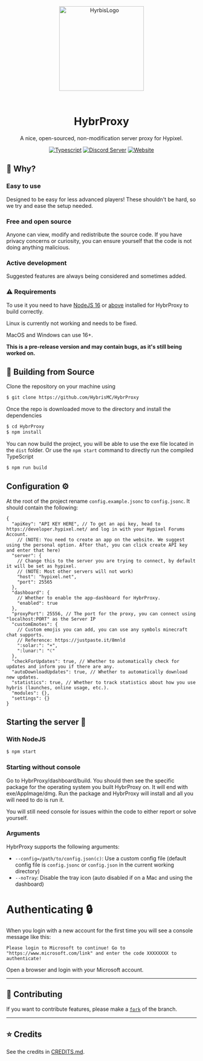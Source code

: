 <div align="center">

<img src="./assets/icon-high-res.png" alt="HyrbisLogo" width="224" height="224" style="margin-bottom: 25px;" />

# HybrProxy

A nice, open-sourced, non-modification server proxy for Hypixel.

<a href="https://www.typescriptlang.org/"><img alt="Typescript" src="https://cdn.jsdelivr.net/npm/@intergrav/devins-badges@3.1.1/assets/cozy/built-with/typescript_vector.svg"></a>
<a href="https://discord.gg/hyrbis"><img alt="Discord Server" src="https://cdn.jsdelivr.net/npm/@intergrav/devins-badges@3/assets/cozy/social/discord-plural_vector.svg"></a>
<a href="https://hybrismc.dev"><img alt="Website" src="https://cdn.jsdelivr.net/npm/@intergrav/devins-badges@3/assets/cozy/documentation/website_vector.svg"></a>

</div>

## 🤔 Why?

### Easy to use

Designed to be easy for less advanced players! These shouldn't be hard, so we try and ease the setup needed.

### Free and open source

Anyone can view, modify and redistribute the source code. If you have privacy concerns or curiosity, you can ensure yourself that the code is not doing anything malicious.

### Active development

Suggested features are always being considered and sometimes added.

### ⚠️ Requirements

To use it you need to have [NodeJS 16](https://nodejs.org/download/release/v16.20.0/) or [above](https://nodejs.org/en/download) installed for HybrProxy to build correctly.

Linux is currently not working and needs to be fixed.

MacOS and Windows can use 16+.

**This is a pre-release version and may contain bugs, as it's still being worked on.**

## 📝 Building from Source

Clone the repository on your machine using

```bash
$ git clone https://github.com/HybrisMC/HybrProxy
```

Once the repo is downloaded move to the directory and install the dependencies

```bash
$ cd HybrProxy
$ npm install
```

You can now build the project, you will be able to use the exe file located in the `dist` folder. Or use the `npm start` command to directly run the compiled TypeScript

```bash
$ npm run build
```

## Configuration ⚙️

At the root of the project rename `config.example.jsonc` to `config.jsonc`. It should contain the following:

```jsonc
{
  "apiKey": "API KEY HERE", // To get an api key, head to https://developer.hypixel.net/ and log in with your Hypixel Forums Account.
    // (NOTE: You need to create an app on the website. We suggest using the personal option. After that, you can click create API key and enter that here)
  "server": {
    // Change this to the server you are trying to connect, by default it will be set as hypixel.
    // (NOTE: Most other servers will not work)
    "host": "hypixel.net",
    "port": 25565
  },
  "dashboard": {
    // Whether to enable the app-dashboard for HybrProxy.
    "enabled": true
  },
  "proxyPort": 25556, // The port for the proxy, you can connect using "localhost:PORT" as the Server IP
  "customEmotes": {
    // Custom emojis you can add, you can use any symbols minecraft chat supports.
    // Reference: https://justpaste.it/8mnld
    ":solar:": "☀",
    ":lunar:": "☾"
  },
  "checkForUpdates": true, // Whether to automatically check for updates and inform you if there are any.
  "autoDownloadUpdates": true, // Whether to automatically download new updates.
  "statistics": true, // Whether to track statistics about how you use hybris (launches, online usage, etc.).
  "modules": {},
  "settings": {}
}
```

## Starting the server 🚀

### With NodeJS

```bash
$ npm start
```

### Starting without console

Go to HybrProxy/dashboard/build. You should then see the specific package for the operating system you built HybrProxy on. It will end with exe/AppImage/dmg. Run the package and HybrProxy will install and all you will need to do is run it.

You will still need console for issues within the code to either report or solve yourself.

### Arguments

HybrProxy supports the following arguments:

- `--config=/path/to/config.json(c)`: Use a custom config file (default config file is `config.jsonc` or `config.json` in the current working directory)
- `--noTray`: Disable the tray icon (auto disabled if on a Mac and using the dashboard)

# Authenticating 🔒

When you login with a new account for the first time you will see a console message like this:

```
Please login to Microsoft to continue! Go to "https://www.microsoft.com/link" and enter the code XXXXXXXX to authenticate!
```

Open a browser and login with your Microsoft account.

---

## 🧪 Contributing

If you want to contribute features, please make a [`fork`](https://github.com/HybrisMC/HybrProxy/fork) of the branch.

---

## ⭐ Credits

See the credits in [CREDITS.md](./CREDITS.md).
